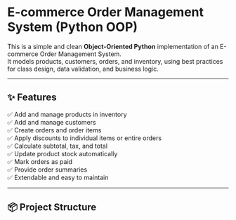 # E-commerce Order Management System (Python OOP)

This is a simple and clean **Object-Oriented Python** implementation of an E-commerce Order Management System.  
It models products, customers, orders, and inventory, using best practices for class design, data validation, and business logic.

---

## ✨ Features

✅ Add and manage products in inventory  
✅ Add and manage customers  
✅ Create orders and order items  
✅ Apply discounts to individual items or entire orders  
✅ Calculate subtotal, tax, and total  
✅ Update product stock automatically  
✅ Mark orders as paid  
✅ Provide order summaries  
✅ Extendable and easy to maintain

---

## 📦 Project Structure

